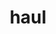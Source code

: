 ---
category: 4-letters
denotation: null
name: haul
reference_link: https://www.etymonline.com/word/haul
root_language: null
root_name: null
title: haul
type: free
word_sums:
- respelling: haul
  sum: 'Haul + '
---